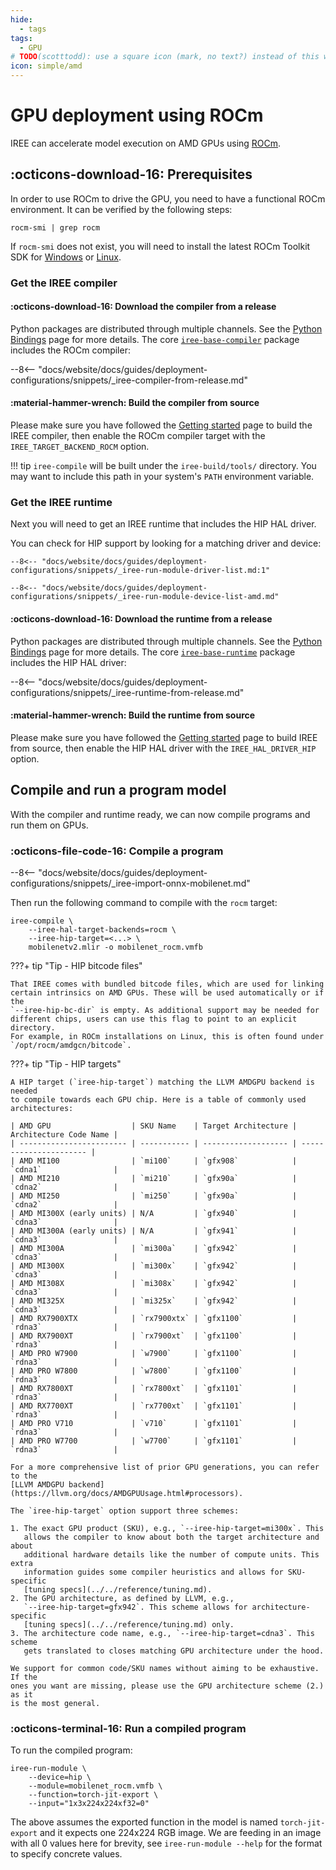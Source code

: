 ```yaml
---
hide:
  - tags
tags:
  - GPU
# TODO(scotttodd): use a square icon (mark, no text?) instead of this wide one?
icon: simple/amd
---
```


# GPU deployment using ROCm

IREE can accelerate model execution on AMD GPUs using
[ROCm](https://www.amd.com/en/graphics/servers-solutions-rocm).

## :octicons-download-16: Prerequisites

In order to use ROCm to drive the GPU, you need to have a functional ROCm
environment. It can be verified by the following steps:

``` shell
rocm-smi | grep rocm
```

If `rocm-smi` does not exist, you will need to install the latest ROCm Toolkit
SDK for
[Windows](https://rocm.docs.amd.com/en/latest/deploy/windows/quick_start.html)
or [Linux](https://rocm.docs.amd.com/en/latest/deploy/linux/quick_start.html).

### Get the IREE compiler

#### :octicons-download-16: Download the compiler from a release

Python packages are distributed through multiple channels. See the
[Python Bindings](../../reference/bindings/python.md) page for more details.
The core [`iree-base-compiler`](https://pypi.org/project/iree-base-compiler/)
package includes the ROCm compiler:

--8<-- "docs/website/docs/guides/deployment-configurations/snippets/_iree-compiler-from-release.md"

#### :material-hammer-wrench: Build the compiler from source

Please make sure you have followed the
[Getting started](../../building-from-source/getting-started.md) page to build
the IREE compiler, then enable the ROCm compiler target with the
`IREE_TARGET_BACKEND_ROCM` option.

!!! tip
    `iree-compile` will be built under the `iree-build/tools/` directory. You
    may want to include this path in your system's `PATH` environment variable.

### Get the IREE runtime

Next you will need to get an IREE runtime that includes the HIP HAL driver.

You can check for HIP support by looking for a matching driver and device:

```console hl_lines="9"
--8<-- "docs/website/docs/guides/deployment-configurations/snippets/_iree-run-module-driver-list.md:1"
```

```console hl_lines="3"
--8<-- "docs/website/docs/guides/deployment-configurations/snippets/_iree-run-module-device-list-amd.md"
```

#### :octicons-download-16: Download the runtime from a release

Python packages are distributed through multiple channels. See the
[Python Bindings](../../reference/bindings/python.md) page for more details.
The core [`iree-base-runtime`](https://pypi.org/project/iree-base-runtime/)
package includes the HIP HAL driver:

--8<-- "docs/website/docs/guides/deployment-configurations/snippets/_iree-runtime-from-release.md"

#### :material-hammer-wrench: Build the runtime from source

Please make sure you have followed the
[Getting started](../../building-from-source/getting-started.md) page to build
IREE from source, then enable the HIP HAL driver with the `IREE_HAL_DRIVER_HIP`
option.

## Compile and run a program model

With the compiler and runtime ready, we can now compile programs and run them
on GPUs.

### :octicons-file-code-16: Compile a program

--8<-- "docs/website/docs/guides/deployment-configurations/snippets/_iree-import-onnx-mobilenet.md"

Then run the following command to compile with the `rocm` target:

```shell hl_lines="2-5"
iree-compile \
    --iree-hal-target-backends=rocm \
    --iree-hip-target=<...> \
    mobilenetv2.mlir -o mobilenet_rocm.vmfb
```

???+ tip "Tip - HIP bitcode files"

    That IREE comes with bundled bitcode files, which are used for linking
    certain intrinsics on AMD GPUs. These will be used automatically or if the
    `--iree-hip-bc-dir` is empty. As additional support may be needed for
    different chips, users can use this flag to point to an explicit directory.
    For example, in ROCm installations on Linux, this is often found under
    `/opt/rocm/amdgcn/bitcode`.

???+ tip "Tip - HIP targets"

    A HIP target (`iree-hip-target`) matching the LLVM AMDGPU backend is needed
    to compile towards each GPU chip. Here is a table of commonly used
    architectures:

    | AMD GPU                  | SKU Name    | Target Architecture | Architecture Code Name |
    | ------------------------ | ----------- | ------------------- | ---------------------- |
    | AMD MI100                | `mi100`     | `gfx908`            | `cdna1`                |
    | AMD MI210                | `mi210`     | `gfx90a`            | `cdna2`                |
    | AMD MI250                | `mi250`     | `gfx90a`            | `cdna2`                |
    | AMD MI300X (early units) | N/A         | `gfx940`            | `cdna3`                |
    | AMD MI300A (early units) | N/A         | `gfx941`            | `cdna3`                |
    | AMD MI300A               | `mi300a`    | `gfx942`            | `cdna3`                |
    | AMD MI300X               | `mi300x`    | `gfx942`            | `cdna3`                |
    | AMD MI308X               | `mi308x`    | `gfx942`            | `cdna3`                |
    | AMD MI325X               | `mi325x`    | `gfx942`            | `cdna3`                |
    | AMD RX7900XTX            | `rx7900xtx` | `gfx1100`           | `rdna3`                |
    | AMD RX7900XT             | `rx7900xt`  | `gfx1100`           | `rdna3`                |
    | AMD PRO W7900            | `w7900`     | `gfx1100`           | `rdna3`                |
    | AMD PRO W7800            | `w7800`     | `gfx1100`           | `rdna3`                |
    | AMD RX7800XT             | `rx7800xt`  | `gfx1101`           | `rdna3`                |
    | AMD RX7700XT             | `rx7700xt`  | `gfx1101`           | `rdna3`                |
    | AMD PRO V710             | `v710`      | `gfx1101`           | `rdna3`                |
    | AMD PRO W7700            | `w7700`     | `gfx1101`           | `rdna3`                |

    For a more comprehensive list of prior GPU generations, you can refer to the
    [LLVM AMDGPU backend](https://llvm.org/docs/AMDGPUUsage.html#processors).

    The `iree-hip-target` option support three schemes:

    1. The exact GPU product (SKU), e.g., `--iree-hip-target=mi300x`. This
       allows the compiler to know about both the target architecture and about
       additional hardware details like the number of compute units. This extra
       information guides some compiler heuristics and allows for SKU-specific
       [tuning specs](../../reference/tuning.md).
    2. The GPU architecture, as defined by LLVM, e.g.,
       `--iree-hip-target=gfx942`. This scheme allows for architecture-specific
       [tuning specs](../../reference/tuning.md) only.
    3. The architecture code name, e.g., `--iree-hip-target=cdna3`. This scheme
       gets translated to closes matching GPU architecture under the hood.

    We support for common code/SKU names without aiming to be exhaustive. If the
    ones you want are missing, please use the GPU architecture scheme (2.) as it
    is the most general.

### :octicons-terminal-16: Run a compiled program

To run the compiled program:

``` shell hl_lines="2"
iree-run-module \
    --device=hip \
    --module=mobilenet_rocm.vmfb \
    --function=torch-jit-export \
    --input="1x3x224x224xf32=0"
```

The above assumes the exported function in the model is named `torch-jit-export`
and it expects one 224x224 RGB image. We are feeding in an image with all 0
values here for brevity, see `iree-run-module --help` for the format to specify
concrete values.
